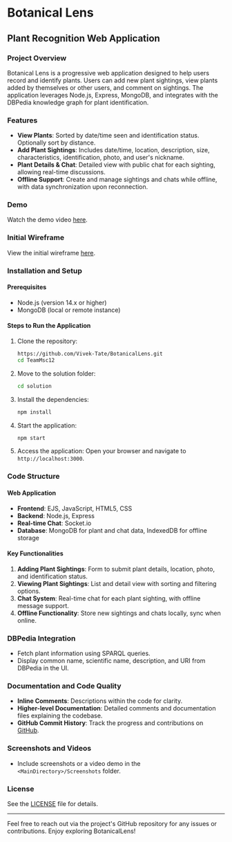 # Botanical Lens

## Plant Recognition Web Application

### Project Overview
Botanical Lens is a progressive web application designed to help users record and identify plants. Users can add new plant sightings, view plants added by themselves or other users, and comment on sightings. The application leverages Node.js, Express, MongoDB, and integrates with the DBPedia knowledge graph for plant identification.

### Features
- **View Plants**: Sorted by date/time seen and identification status. Optionally sort by distance.
- **Add Plant Sightings**: Includes date/time, location, description, size, characteristics, identification, photo, and user's nickname.
- **Plant Details & Chat**: Detailed view with public chat for each sighting, allowing real-time discussions.
- **Offline Support**: Create and manage sightings and chats while offline, with data synchronization upon reconnection.

### Demo
Watch the demo video [here](https://drive.google.com/file/d/15Clx2uPqeWGVYGCX3kdyC4Oy_0BfC7rE/view?usp=sharing).

### Initial Wireframe
View the initial wireframe [here](https://drive.google.com/file/d/1eJ5XjPKoRD7nfO5T0QZr3rrd20445CkU/view?usp=sharing).

### Installation and Setup

#### Prerequisites
- Node.js (version 14.x or higher)
- MongoDB (local or remote instance)

#### Steps to Run the Application
1. Clone the repository:
   ```sh
   https://github.com/Vivek-Tate/BotanicalLens.git
   cd TeamMsc12
   ```

2. Move to the solution folder:
   ```sh
   cd solution
   ```

3. Install the dependencies:
   ```sh
   npm install
   ```

4. Start the application:
   ```sh
   npm start
   ```

5. Access the application:
   Open your browser and navigate to `http://localhost:3000`.

### Code Structure

#### Web Application
- **Frontend**: EJS, JavaScript, HTML5, CSS
- **Backend**: Node.js, Express
- **Real-time Chat**: Socket.io
- **Database**: MongoDB for plant and chat data, IndexedDB for offline storage

#### Key Functionalities
1. **Adding Plant Sightings**: Form to submit plant details, location, photo, and identification status.
2. **Viewing Plant Sightings**: List and detail view with sorting and filtering options.
3. **Chat System**: Real-time chat for each plant sighting, with offline message support.
4. **Offline Functionality**: Store new sightings and chats locally, sync when online.

### DBPedia Integration
- Fetch plant information using SPARQL queries.
- Display common name, scientific name, description, and URI from DBPedia in the UI.

### Documentation and Code Quality
- **Inline Comments**: Descriptions within the code for clarity.
- **Higher-level Documentation**: Detailed comments and documentation files explaining the codebase.
- **GitHub Commit History**: Track the progress and contributions on [GitHub](https://github.com/atharva2109/TeamMsc12/commits/main/).

### Screenshots and Videos
- Include screenshots or a video demo in the `<MainDirectory>/Screenshots` folder.

### License
See the [LICENSE](LICENSE) file for details.

---

Feel free to reach out via the project's GitHub repository for any issues or contributions. Enjoy exploring BotanicalLens!
